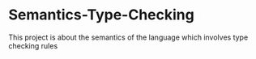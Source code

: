 # Semantics-Type-Checking
This project is about the semantics of the language which involves type checking rules

